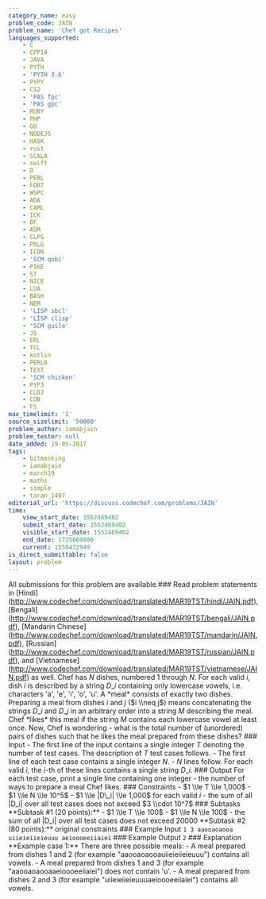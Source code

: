 ```yaml
---
category_name: easy
problem_code: JAIN
problem_name: 'Chef got Recipes'
languages_supported:
    - C
    - CPP14
    - JAVA
    - PYTH
    - 'PYTH 3.6'
    - PYPY
    - CS2
    - 'PAS fpc'
    - 'PAS gpc'
    - RUBY
    - PHP
    - GO
    - NODEJS
    - HASK
    - rust
    - SCALA
    - swift
    - D
    - PERL
    - FORT
    - WSPC
    - ADA
    - CAML
    - ICK
    - BF
    - ASM
    - CLPS
    - PRLG
    - ICON
    - 'SCM qobi'
    - PIKE
    - ST
    - NICE
    - LUA
    - BASH
    - NEM
    - 'LISP sbcl'
    - 'LISP clisp'
    - 'SCM guile'
    - JS
    - ERL
    - TCL
    - kotlin
    - PERL6
    - TEXT
    - 'SCM chicken'
    - PYP3
    - CLOJ
    - COB
    - FS
max_timelimit: '1'
source_sizelimit: '50000'
problem_author: iamabjain
problem_tester: null
date_added: 19-05-2017
tags:
    - bitmasking
    - iamabjain
    - march19
    - maths
    - simple
    - taran_1407
editorial_url: 'https://discuss.codechef.com/problems/JAIN'
time:
    view_start_date: 1552469402
    submit_start_date: 1552469402
    visible_start_date: 1552469402
    end_date: 1735669800
    current: 1559472949
is_direct_submittable: false
layout: problem
---
```

All submissions for this problem are available.\### Read problem statements in \[Hindi\](http://www.codechef.com/download/translated/MAR19TST/hindi/JAIN.pdf), \[Bengali\](http://www.codechef.com/download/translated/MAR19TST/bengali/JAIN.pdf), \[Mandarin Chinese\](http://www.codechef.com/download/translated/MAR19TST/mandarin/JAIN.pdf), \[Russian\](http://www.codechef.com/download/translated/MAR19TST/russian/JAIN.pdf), and \[Vietnamese\](http://www.codechef.com/download/translated/MAR19TST/vietnamese/JAIN.pdf) as well. Chef has $N$ dishes, numbered $1$ through $N$. For each valid $i$, dish $i$ is described by a string $D\_i$ containing only lowercase vowels, i.e. characters 'a', 'e', 'i', 'o', 'u'. A \*meal\* consists of exactly two dishes. Preparing a meal from dishes $i$ and $j$ ($i \\neq j$) means concatenating the strings $D\_i$ and $D\_j$ in an arbitrary order into a string $M$ describing the meal. Chef \*likes\* this meal if the string $M$ contains each lowercase vowel at least once. Now, Chef is wondering - what is the total number of (unordered) pairs of dishes such that he likes the meal prepared from these dishes? ### Input - The first line of the input contains a single integer $T$ denoting the number of test cases. The description of $T$ test cases follows. - The first line of each test case contains a single integer $N$. - $N$ lines follow. For each valid $i$, the $i$-th of these lines contains a single string $D\_i$. ### Output For each test case, print a single line containing one integer - the number of ways to prepare a meal Chef likes. ### Constraints - $1 \\le T \\le 1,000$ - $1 \\le N \\le 10^5$ - $1 \\le |D\_i| \\le 1,000$ for each valid $i$ - the sum of all |D\_i| over all test cases does not exceed $3 \\cdot 10^7$ ### Subtasks \*\*Subtask #1 (20 points):\*\* - $1 \\le T \\le 100$ - $1 \\le N \\le 100$ - the sum of all |D\_i| over all test cases does not exceed $20000$ \*\*Subtask #2 (80 points):\*\* original constraints ### Example Input ``` 1 3 aaooaoaooa uiieieiieieuuu aeioooeeiiaiei ``` ### Example Output ``` 2 ``` ### Explanation \*\*Example case 1:\*\* There are three possible meals: - A meal prepared from dishes $1$ and $2$ (for example "aaooaoaooauiieieiieieuuu") contains all vowels. - A meal prepared from dishes $1$ and $3$ (for example "aaooaoaooaaeioooeeiiaiei") does not contain 'u'. - A meal prepared from dishes $2$ and $3$ (for example "uiieieiieieuuuaeioooeeiiaiei") contains all vowels.
